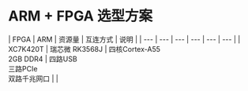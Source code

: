 # ARM + FPGA 选型方案
| FPGA | ARM | 资源量 | 互连方式 | 说明 |
| --- | --- | --- | --- | --- | --- |
| XC7K420T | 瑞芯微 RK3568J | 四核Cortex-A55 <br/> 2GB DDR4 | 四路USB <br/> 三路PCIe <br/> 双路千兆网口 | |